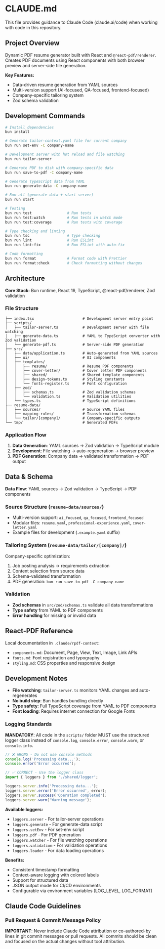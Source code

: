 # CLAUDE.md

This file provides guidance to Claude Code (claude.ai/code) when working with code in this repository.

## Project Overview

Dynamic PDF resume generator built with React and `@react-pdf/renderer`. Creates PDF documents using React components with both browser preview and server-side file generation.

**Key Features:**

- Data-driven resume generation from YAML sources
- Multi-version support (AI-focused, QA-focused, frontend-focused)
- Company-specific tailoring system
- Zod schema validation

## Development Commands

```bash
# Install dependencies
bun install

# Generate tailor-context.yaml file for current company
bun run set-env -C company-name

# Development server with hot reload and file watching
bun run tailor-server

# Generate PDF to disk with company-specific data
bun run save-to-pdf -C company-name

# Generate TypeScript data from YAML
bun run generate-data -C company-name

# Run all (generate data + start server)
bun run start

# Testing
bun run test                # Run tests
bun run test:watch          # Run tests in watch mode
bun run test:coverage       # Run tests with coverage

# Type checking and linting
bun run tsc                 # Type checking
bun run lint                # Run ESLint
bun run lint:fix            # Run ESLint with auto-fix

# Code formatting
bun run format              # Format code with Prettier
bun run format:check        # Check formatting without changes
```

## Architecture

**Core Stack:** Bun runtime, React 19, TypeScript, @react-pdf/renderer, Zod validation

### File Structure

```
├── index.tsx                      # Development server entry point
├── scripts/
│   ├── tailor-server.ts           # Development server with file watching
│   ├── generate-data.ts           # YAML to TypeScript converter with Zod validation
│   └── generate-pdf.ts            # Server-side PDF generation
├── src/
│   ├── data/application.ts        # Auto-generated from YAML sources
│   ├── ui/                        # UI components
│   ├── templates/
│   │   ├── resume/                # Resume PDF components
│   │   ├── cover-letter/          # Cover letter PDF components
│   │   ├── shared/                # Shared template components
│   │   ├── design-tokens.ts       # Styling constants
│   │   └── fonts-register.ts      # Font configuration
│   ├── zod/
│   │   ├── schemas.ts             # Zod validation schemas
│   │   └── validation.ts          # Validation utilities
│   └── types.ts                   # TypeScript definitions
├── resume-data/
│   ├── sources/                   # Source YAML files
│   ├── mapping-rules/             # Transformation schemas
│   └── tailor/[company]/          # Company-specific outputs
└── tmp/                           # Generated PDFs
```

### Application Flow

1. **Data Generation**: YAML sources → Zod validation → TypeScript module
2. **Development**: File watching → auto-regeneration → browser preview
3. **PDF Generation**: Company data → validated transformation → PDF output

## Data & Schema

**Data Flow**: YAML sources → Zod validation → TypeScript → PDF components

### Source Structure (`resume-data/sources/`)

- Multi-version support: `ai_focused`, `qa_focused`, `frontend_focused`
- Modular files: `resume.yaml`, `professional-experience.yaml`, `cover-letter.yaml`
- Example files for development (`.example.yaml` suffix)

### Tailoring System (`resume-data/tailor/[company]/`)

Company-specific optimization:

1. Job posting analysis → requirements extraction
2. Content selection from source data
3. Schema-validated transformation
4. PDF generation: `bun run save-to-pdf -C company-name`

### Validation

- **Zod schemas** in `src/zod/schemas.ts` validate all data transformations
- **Type safety** from YAML to PDF components
- **Error handling** for missing or invalid data

## React-PDF Reference

Local documentation in `.claude/rpdf-context`:

- `components.md`: Document, Page, View, Text, Image, Link APIs
- `fonts.md`: Font registration and typography
- `styling.md`: CSS properties and responsive design

## Development Notes

- **File watching**: `tailor-server.ts` monitors YAML changes and auto-regenerates
- **No build step**: Bun handles bundling directly
- **Type safety**: Full TypeScript coverage from YAML to PDF components
- **Font loading**: Requires internet connection for Google Fonts

### Logging Standards

**MANDATORY**: All code in the `scripts/` folder MUST use the structured logger class instead of `console.log`, `console.error`, `console.warn`, or `console.info`.

```typescript
// ❌ WRONG - Do not use console methods
console.log('Processing data...');
console.error('Error occurred');

// ✅ CORRECT - Use the logger class
import { loggers } from './shared/logger';

loggers.server.info('Processing data...');
loggers.server.error('Error occurred', error);
loggers.server.success('Operation completed');
loggers.server.warn('Warning message');
```

**Available loggers:**

- `loggers.server` - For tailor-server operations
- `loggers.generate` - For generate-data script
- `loggers.setEnv` - For set-env script
- `loggers.pdf` - For PDF generation
- `loggers.watcher` - For file watching operations
- `loggers.validation` - For validation operations
- `loggers.loader` - For data loading operations

**Benefits:**

- Consistent timestamp formatting
- Context-aware logging with colored labels
- Support for structured data
- JSON output mode for CI/CD environments
- Configurable via environment variables (LOG_LEVEL, LOG_FORMAT)

## Claude Code Guidelines

### Pull Request & Commit Message Policy

**IMPORTANT**: Never include Claude Code attribution or co-authored-by lines in git commit messages or pull requests. All commits should be clean and focused on the actual changes without tool attribution.
